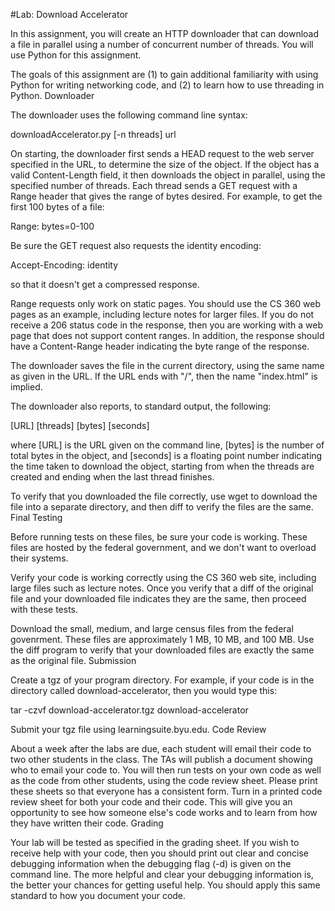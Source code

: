 #Lab: Download Accelerator

In this assignment, you will create an HTTP downloader that can download a file in parallel using a number of concurrent number of threads. You will use Python for this assignment.

The goals of this assignment are (1) to gain additional familiarity with using Python for writing networking code, and (2) to learn how to use threading in Python.
Downloader

The downloader uses the following command line syntax:

downloadAccelerator.py [-n threads] url

On starting, the downloader first sends a HEAD request to the web server specified in the URL, to determine the size of the object. If the object has a valid Content-Length field, it then downloads the object in parallel, using the specified number of threads. Each thread sends a GET request with a Range header that gives the range of bytes desired. For example, to get the first 100 bytes of a file:

Range: bytes=0-100

Be sure the GET request also requests the identity encoding:

Accept-Encoding: identity

so that it doesn't get a compressed response.

Range requests only work on static pages. You should use the CS 360 web pages as an example, including lecture notes for larger files. If you do not receive a 206 status code in the response, then you are working with a web page that does not support content ranges. In addition, the response should have a Content-Range header indicating the byte range of the response.

The downloader saves the file in the current directory, using the same name as given in the URL. If the URL ends with "/", then the name "index.html" is implied.

The downloader also reports, to standard output, the following:

[URL] [threads] [bytes] [seconds]

where [URL] is the URL given on the command line, [bytes] is the number of total bytes in the object, and [seconds] is a floating point number indicating the time taken to download the object, starting from when the threads are created and ending when the last thread finishes.

To verify that you downloaded the file correctly, use wget to download the file into a separate directory, and then diff to verify the files are the same.
Final Testing

Before running tests on these files, be sure your code is working. These files are hosted by the federal government, and we don't want to overload their systems.

Verify your code is working correctly using the CS 360 web site, including large files such as lecture notes. Once you verify that a diff of the original file and your downloaded file indicates they are the same, then proceed with these tests.

Download the small, medium, and large census files from the federal govenrment. These files are approximately 1 MB, 10 MB, and 100 MB. Use the diff program to verify that your downloaded files are exactly the same as the original file.
Submission

Create a tgz of your program directory. For example, if your code is in the directory called download-accelerator, then you would type this:

tar -czvf download-accelerator.tgz download-accelerator

Submit your tgz file using learningsuite.byu.edu.
Code Review

About a week after the labs are due, each student will email their code to two other students in the class. The TAs will publish a document showing who to email your code to. You will then run tests on your own code as well as the code from other students, using the code review sheet. Please print these sheets so that everyone has a consistent form. Turn in a printed code review sheet for both your code and their code. This will give you an opportunity to see how someone else's code works and to learn from how they have written their code.
Grading

Your lab will be tested as specified in the grading sheet. If you wish to receive help with your code, then you should print out clear and concise debugging information when the debugging flag (-d) is given on the command line. The more helpful and clear your debugging information is, the better your chances for getting useful help. You should apply this same standard to how you document your code.
